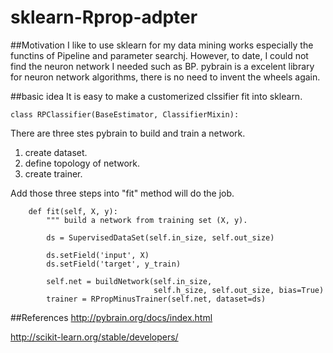 # sklearn-Rprop-adpter

##Motivation
I like to use sklearn for my data mining works especially the functins of Pipeline and parameter searchj. However, to date, I could not find the neuron network I needed such as BP. pybrain is a excelent library for neuron network algorithms, there is no need to invent the wheels again. 

##basic idea
It is easy to make a customerized clssifier fit into sklearn. 
```
class RPClassifier(BaseEstimator, ClassifierMixin):
```
There are three stes pybrain to build and train a network.
1. create dataset.
2. define topology of network.
3. create trainer.

Add those three steps into "fit" method will do the job.
```
    def fit(self, X, y):
        """ build a network from training set (X, y).
```

```
        ds = SupervisedDataSet(self.in_size, self.out_size)

        ds.setField('input', X)
        ds.setField('target', y_train)

        self.net = buildNetwork(self.in_size,
                                self.h_size, self.out_size, bias=True)
        trainer = RPropMinusTrainer(self.net, dataset=ds)
```

##References
http://pybrain.org/docs/index.html

http://scikit-learn.org/stable/developers/

